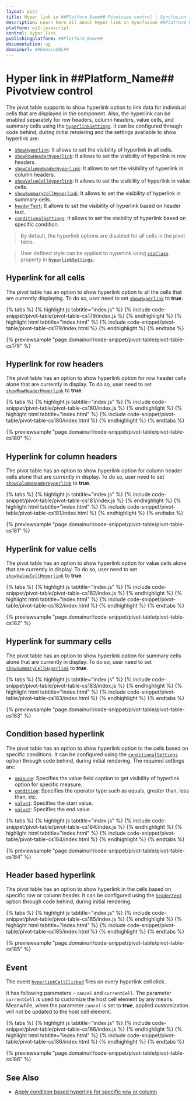 ```yaml
---
layout: post
title: Hyper link in ##Platform_Name## Pivotview control | Syncfusion
description: Learn here all about Hyper link in Syncfusion ##Platform_Name## Pivotview control of Syncfusion Essential JS 2 and more.
platform: ej2-javascript
control: Hyper link 
publishingplatform: ##Platform_Name##
documentation: ug
domainurl: ##DomainURL##
---
```


# Hyper link in ##Platform_Name## Pivotview control

The pivot table supports to show hyperlink option to link data for individual cells that are displayed in the component. Also, the hyperlink can be enabled separately for row headers, column headers, value cells, and summary cells using the [`hyperlinkSettings`](https://ej2.syncfusion.com/javascript/documentation/api/pivotview/hyperlinkSettings/). It can be configured through code behind, during initial rendering and the settings available to show hyperlink are:

* [`showHyperlink`](https://ej2.syncfusion.com/javascript/documentation/api/pivotview/hyperlinkSettings/#showhyperlink): It allows to set the visibility of hyperlink in all cells.
* [`showRowHeaderHyperlink`](https://ej2.syncfusion.com/javascript/documentation/api/pivotview/hyperlinkSettings/#showrowheaderhyperlink): It allows to set the visibility of hyperlink in row headers.
* [`showColumnHeaderHyperlink`](https://ej2.syncfusion.com/javascript/documentation/api/pivotview/hyperlinkSettings/#showcolumnheaderhyperlink): It allows to set the visibility of hyperlink in column headers.
* [`showValueCellHyperlink`](https://ej2.syncfusion.com/javascript/documentation/api/pivotview/hyperlinkSettings/#showvaluecellhyperlink): It allows to set the visibility of hyperlink in value cells.
* [`showSummaryCellHyperlink`](https://ej2.syncfusion.com/javascript/documentation/api/pivotview/hyperlinkSettings/#showsummarycellhyperlink): It allows to set the visibility of hyperlink in summary cells.
* [`headerText`](https://ej2.syncfusion.com/javascript/documentation/api/pivotview/hyperlinkSettings/#headertext): It allows to set the visibility of hyperlink based on header text.
* [`conditionalSettings`](https://ej2.syncfusion.com/javascript/documentation/api/pivotview/hyperlinkSettings/#conditionalsettings): It allows to set the visibility of hyperlink based on specific condition.

<!-- markdownlint-disable MD028 -->
> By default, the hyperlink options are disabled for all cells in the pivot table.

> User defined style can be applied to hyperlink using [`cssClass`](https://ej2.syncfusion.com/javascript/documentation/api/pivotview/hyperlinkSettings/#cssclass) property in [`hyperlinkSettings`](https://ej2.syncfusion.com/javascript/documentation/api/pivotview/hyperlinkSettings/).

## Hyperlink for all cells

The pivot table has an option to show hyperlink option to all the cells that are currently displaying. To do so, user need to set [`showHyperlink`](https://ej2.syncfusion.com/javascript/documentation/api/pivotview/hyperlinkSettings/#showhyperlink) to **true**.

{% tabs %}
{% highlight js tabtitle="index.js" %}
{% include code-snippet/pivot-table/pivot-table-cs179/index.js %}
{% endhighlight %}
{% highlight html tabtitle="index.html" %}
{% include code-snippet/pivot-table/pivot-table-cs179/index.html %}
{% endhighlight %}
{% endtabs %}
        
{% previewsample "page.domainurl/code-snippet/pivot-table/pivot-table-cs179" %}

## Hyperlink for row headers

The pivot table has an option to show hyperlink option for row header cells alone that are currently in display. To do so, user need to set [`showRowHeaderHyperlink`](https://ej2.syncfusion.com/javascript/documentation/api/pivotview/hyperlinkSettings/#showrowheaderhyperlink) to **true**.

{% tabs %}
{% highlight js tabtitle="index.js" %}
{% include code-snippet/pivot-table/pivot-table-cs180/index.js %}
{% endhighlight %}
{% highlight html tabtitle="index.html" %}
{% include code-snippet/pivot-table/pivot-table-cs180/index.html %}
{% endhighlight %}
{% endtabs %}
        
{% previewsample "page.domainurl/code-snippet/pivot-table/pivot-table-cs180" %}

## Hyperlink for column headers

The pivot table has an option to show hyperlink option for column header cells alone that are currently in display. To do so, user need to set [`showColumnHeaderHyperlink`](https://ej2.syncfusion.com/javascript/documentation/api/pivotview/hyperlinkSettings/#showcolumnheaderhyperlink) to **true**.

{% tabs %}
{% highlight js tabtitle="index.js" %}
{% include code-snippet/pivot-table/pivot-table-cs181/index.js %}
{% endhighlight %}
{% highlight html tabtitle="index.html" %}
{% include code-snippet/pivot-table/pivot-table-cs181/index.html %}
{% endhighlight %}
{% endtabs %}
        
{% previewsample "page.domainurl/code-snippet/pivot-table/pivot-table-cs181" %}

## Hyperlink for value cells

The pivot table has an option to show hyperlink option for value cells alone that are currently in display. To do so, user need to set [`showValueCellHyperlink`](https://ej2.syncfusion.com/javascript/documentation/api/pivotview/hyperlinkSettings/#showvaluecellhyperlink) to **true**.

{% tabs %}
{% highlight js tabtitle="index.js" %}
{% include code-snippet/pivot-table/pivot-table-cs182/index.js %}
{% endhighlight %}
{% highlight html tabtitle="index.html" %}
{% include code-snippet/pivot-table/pivot-table-cs182/index.html %}
{% endhighlight %}
{% endtabs %}
        
{% previewsample "page.domainurl/code-snippet/pivot-table/pivot-table-cs182" %}

## Hyperlink for summary cells

The pivot table has an option to show hyperlink option for summary cells alone that are currently in display. To do so, user need to set [`showSummaryCellHyperlink`](https://ej2.syncfusion.com/javascript/documentation/api/pivotview/hyperlinkSettings/#showsummarycellhyperlink) to **true**.

{% tabs %}
{% highlight js tabtitle="index.js" %}
{% include code-snippet/pivot-table/pivot-table-cs183/index.js %}
{% endhighlight %}
{% highlight html tabtitle="index.html" %}
{% include code-snippet/pivot-table/pivot-table-cs183/index.html %}
{% endhighlight %}
{% endtabs %}
        
{% previewsample "page.domainurl/code-snippet/pivot-table/pivot-table-cs183" %}

## Condition based hyperlink

The pivot table has an option to show hyperlink option to the cells based on specific conditions. It can be configured using the [`conditionalSettings`](https://ej2.syncfusion.com/javascript/documentation/api/pivotview/hyperlinkSettings/#conditionalsettings) option through code behind, during initial rendering. The required settings are:

* [`measure`](https://ej2.syncfusion.com/javascript/documentation/api/pivotview/conditionalSettings/#measure): Specifies the value field caption to get visibility of hyperlink option for specific measure.
* [`condition`](https://ej2.syncfusion.com/javascript/documentation/api/pivotview/conditionalSettings/#conditions): Specifies the operator type such as equals, greater than, less than, etc.
* [`value1`](https://ej2.syncfusion.com/javascript/documentation/api/pivotview/conditionalSettings/#value1): Specifies the start value.
* [`value2`](https://ej2.syncfusion.com/javascript/documentation/api/pivotview/conditionalSettings/#value2): Specifies the end value.

{% tabs %}
{% highlight js tabtitle="index.js" %}
{% include code-snippet/pivot-table/pivot-table-cs184/index.js %}
{% endhighlight %}
{% highlight html tabtitle="index.html" %}
{% include code-snippet/pivot-table/pivot-table-cs184/index.html %}
{% endhighlight %}
{% endtabs %}
        
{% previewsample "page.domainurl/code-snippet/pivot-table/pivot-table-cs184" %}

## Header based hyperlink

The pivot table has an option to show hyperlink in the cells based on specific row or column header. It can be configured using the [`headerText`](https://ej2.syncfusion.com/javascript/documentation/api/pivotview/hyperlinkSettings/#headertext) option through code behind, during initial rendering.

{% tabs %}
{% highlight js tabtitle="index.js" %}
{% include code-snippet/pivot-table/pivot-table-cs185/index.js %}
{% endhighlight %}
{% highlight html tabtitle="index.html" %}
{% include code-snippet/pivot-table/pivot-table-cs185/index.html %}
{% endhighlight %}
{% endtabs %}
        
{% previewsample "page.domainurl/code-snippet/pivot-table/pivot-table-cs185" %}

## Event

The event [`hyperlinkCellClicked`](https://ej2.syncfusion.com/javascript/documentation/api/pivotview/#hyperlinkcellclick) fires on every hyperlink cell click.

It has following parameters - `cancel` and `currentCell`. The parameter `currentCell` is used to customize the host cell element by any means. Meanwhile, when the parameter `cancel` is set to **true**, applied customization will not be updated to the host cell element.

{% tabs %}
{% highlight js tabtitle="index.js" %}
{% include code-snippet/pivot-table/pivot-table-cs186/index.js %}
{% endhighlight %}
{% highlight html tabtitle="index.html" %}
{% include code-snippet/pivot-table/pivot-table-cs186/index.html %}
{% endhighlight %}
{% endtabs %}
        
{% previewsample "page.domainurl/code-snippet/pivot-table/pivot-table-cs186" %}

## See Also

* [Apply condition based hyperlink for specific row or column](./how-to/apply-condition-based-hyper-link-for-specific-row-or-column)
